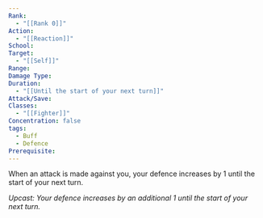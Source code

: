 ```yaml
---
Rank:
  - "[[Rank 0]]"
Action:
  - "[[Reaction]]"
School: 
Target:
  - "[[Self]]"
Range: 
Damage Type: 
Duration:
  - "[[Until the start of your next turn]]"
Attack/Save: 
Classes:
  - "[[Fighter]]"
Concentration: false
tags:
  - Buff
  - Defence
Prerequisite:
---
```

When an attack is made against you, your defence increases by 1 until the start of your next turn.

*Upcast: Your defence increases by an additional 1 until the start of your next turn.*
